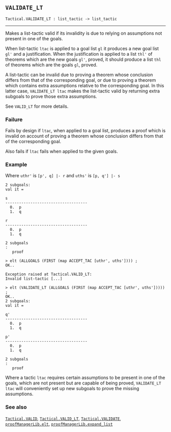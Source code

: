## `VALIDATE_LT`

``` hol4
Tactical.VALIDATE_LT : list_tactic -> list_tactic
```

------------------------------------------------------------------------

Makes a list-tactic valid if its invalidity is due to relying on
assumptions not present in one of the goals.

When list-tactic `ltac` is applied to a goal list `gl` it produces a new
goal list `gl'` and a justification. When the justification is applied
to a list `thl'` of theorems which are the new goals `gl'`, proved, it
should produce a list `thl` of theorems which are the goals `gl`,
proved.

A list-tactic can be invalid due to proving a theorem whose conclusion
differs from that of the corresponding goal, or due to proving a theorem
which contains extra assumptions relative to the corresponding goal. In
this latter case, `VALIDATE_LT ltac` makes the list-tactic valid by
returning extra subgoals to prove those extra assumptions.

See `VALID_LT` for more details.

### Failure

Fails by design if `ltac`, when applied to a goal list, produces a proof
which is invalid on account of proving a theorem whose conclusion
differs from that of the corresponding goal.

Also fails if `ltac` fails when applied to the given goals.

### Example

Where `uthr'` is `[p', q] |- r` and `uths'` is `[p, q'] |- s`

``` hol4
2 subgoals:
val it =

s
------------------------------------
  0.  p
  1.  q

r
------------------------------------
  0.  p
  1.  q

2 subgoals
:
   proof

> elt (ALLGOALS (FIRST (map ACCEPT_TAC [uthr', uths']))) ;
OK..

Exception raised at Tactical.VALID_LT:
Invalid list-tactic [...]

> elt (VALIDATE_LT (ALLGOALS (FIRST (map ACCEPT_TAC [uthr', uths'])))) ;
OK..
2 subgoals:
val it =

q'
------------------------------------
  0.  p
  1.  q

p'
------------------------------------
  0.  p
  1.  q

2 subgoals
:
   proof
```

Where a tactic `ltac` requires certain assumptions to be present in one
of the goals, which are not present but are capable of being proved,
`VALIDATE_LT ltac` will conveniently set up new subgoals to prove the
missing assumptions.

### See also

[`Tactical.VALID`](#Tactical.VALID),
[`Tactical.VALID_LT`](#Tactical.VALID_LT),
[`Tactical.VALIDATE`](#Tactical.VALIDATE),
[`proofManagerLib.elt`](#proofManagerLib.elt),
[`proofManagerLib.expand_list`](#proofManagerLib.expand_list)
